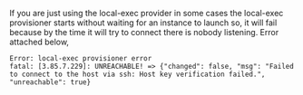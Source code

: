 
If you are just using the local-exec provider in some cases the local-exec provisioner starts without waiting for an instance to launch so, it will fail because by the time it will try to connect there is nobody listening. Error attached below,

```
Error: local-exec provisioner error
fatal: [3.85.7.229]: UNREACHABLE! => {"changed": false, "msg": "Failed to connect to the host via ssh: Host key verification failed.", "unreachable": true}
```
